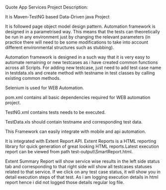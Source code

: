 Quote App Services Project Description:

It is Maven-TestNG based Data-Driven java Project

It is followed page object model design pattern. Automation framework is designed in a parametrised way. This means that the tests can theoretically be run in any environment just by changing the relevant parameters (in practice there will need to be some modifications to take into account different environmental structures such as stubbing).

Automation framework is designed in a such way that it is very easy to automate remaining or new testcases as i have created common functions across all Scripts. For adding new testcase, just need to add test case name in testdata.xls and create method with testname in test classes by calling existing common methods.

Selenium is used for WEB Automation.

pom.xml contains all basic dependencies required for WEB automation project.

TestNG.xml contains tests needs to be executed.

TestData.xls should contain testname and corresponding test data.

This Framework can easily integrate with mobile and api automation.

It is integrated with Extent Report API. Extent Reports is a HTML reporting library for quick generation of great looking HTML reports.Latest execution report can be viewed from path test-output\SmartReport.html.

Extent Summary Report will show service wise results in the left side status tab and corresponding to that right side will show all testcases statuses related to that service. If we click on any test case status, it will show you in detail execution steps of that test. As i am logging execution details in html report hence i did not logged those details regular log file.